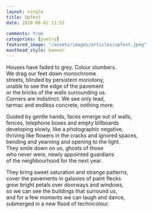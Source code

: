 ```yaml
---  
layout: single  
title: Upfest  
date: 2018-08-02 11:53  
  
comments: true  
categories: [poetry]  
featured_image: "/assets/images/articles/upfest.jpeg"
masthead_style: banner
---  
```

Houses have faded to grey. Colour slumbers.  
We drag our feet down monochrome  
streets, blinded by persistent monotony,  
unable to see the edge of the pavement  
or the bricks of the walls surrounding us.  
Corners are indistinct. We see only lead,  
tarmac and endless concrete, nothing more.  

Guided by gentle hands, faces emerge out of walls,  
fences, telephone boxes and empty billboards  
developing slowly, like a photographic negative,  
thriving like flowers in the cracks and ignored spaces,  
bending and yearning and opening to the light.  
They smile down on us, ghosts of those  
who never were, newly appointed guardians  
of the neighbourhood for the next year.  

They bring sweet saturation and strange patterns,  
cover the pavements in galaxies of paint flecks  
grow bright petals over doorways and windows,  
so we can see the buildings that surround us,  
and for a few moments we can laugh and dance,  
submerged in a new flood of technicolour.  

